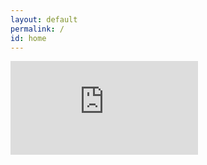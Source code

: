 ```yaml
---
layout: default
permalink: /
id: home
---
```

<iframe name="embed_readwrite" src="https://pad.ouvaton.coop/short-ref?alwaysShowChat=false&showLineNumbers=false&useMonospaceFont=true&noColors=true" frameborder="0" title="Embedded Pad"></iframe>
